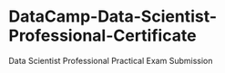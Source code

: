 # DataCamp-Data-Scientist-Professional-Certificate
Data Scientist Professional Practical Exam Submission
